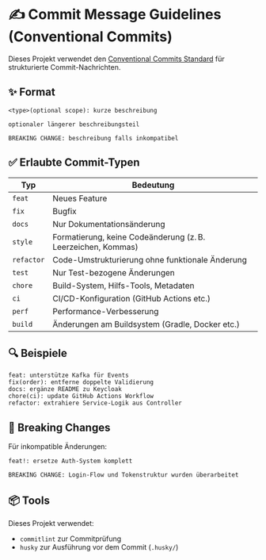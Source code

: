 # ✍️ Commit Message Guidelines (Conventional Commits)

Dieses Projekt verwendet den [Conventional Commits Standard](https://www.conventionalcommits.org/) für strukturierte Commit-Nachrichten.

## ✨ Format

```
<type>(optional scope): kurze beschreibung

optionaler längerer beschreibungsteil

BREAKING CHANGE: beschreibung falls inkompatibel
```

## ✅ Erlaubte Commit-Typen

| Typ        | Bedeutung                                       |
|------------|--------------------------------------------------|
| `feat`     | Neues Feature                                    |
| `fix`      | Bugfix                                           |
| `docs`     | Nur Dokumentationsänderung                       |
| `style`    | Formatierung, keine Codeänderung (z. B. Leerzeichen, Kommas) |
| `refactor` | Code-Umstrukturierung ohne funktionale Änderung  |
| `test`     | Nur Test-bezogene Änderungen                     |
| `chore`    | Build-System, Hilfs-Tools, Metadaten             |
| `ci`       | CI/CD-Konfiguration (GitHub Actions etc.)        |
| `perf`     | Performance-Verbesserung                         |
| `build`    | Änderungen am Buildsystem (Gradle, Docker etc.) |

## 🔍 Beispiele

```
feat: unterstütze Kafka für Events
fix(order): entferne doppelte Validierung
docs: ergänze README zu Keycloak
chore(ci): update GitHub Actions Workflow
refactor: extrahiere Service-Logik aus Controller
```

## 🚨 Breaking Changes

Für inkompatible Änderungen:

```
feat!: ersetze Auth-System komplett

BREAKING CHANGE: Login-Flow und Tokenstruktur wurden überarbeitet
```

## 📦 Tools

Dieses Projekt verwendet:

- `commitlint` zur Commitprüfung
- `husky` zur Ausführung vor dem Commit (`.husky/`)

